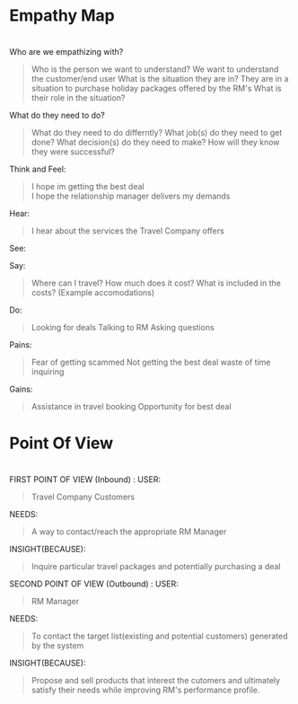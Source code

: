 # Empathy Map <h1> 

Who are we empathizing with?
>Who is the person we want to understand? We want to understand the customer/end user
>What is the situation they are in? They are in a situation to purchase holiday packages offered by the RM's
>What is their role in the situation? 

What do they need to do?
>What do they need to do differntly?
>What job(s) do they need to get done?
>What decision(s) do they need to make?
>How will they know they were successful?


Think and Feel:  
> I hope im getting the best deal  
> I hope the relationship manager delivers my demands 

Hear: 
> I hear about the services the Travel Company offers 

See:
>

Say:
> Where can I travel? How much does it cost? What is included in the costs? (Example accomodations)

Do:
> Looking for deals
> Talking to RM
>Asking questions 

Pains:
> Fear of getting scammed 
> Not getting the best deal 
> waste of time inquiring

Gains:
> Assistance in travel booking 
> Opportunity for best deal 


# Point Of View <h1> 

FIRST POINT OF VIEW (Inbound) :
USER: 
> Travel Company Customers

NEEDS: 
> A way to contact/reach the appropriate RM Manager

INSIGHT(BECAUSE): 
> Inquire particular travel packages and potentially purchasing a deal 
 

SECOND POINT OF VIEW (Outbound) : 
USER: 
> RM Manager

NEEDS: 
> To contact the target list(existing and potential customers) generated by the system  

INSIGHT(BECAUSE): 
> Propose and sell products that interest the cutomers and ultimately satisfy their needs while improving RM's performance profile. 





